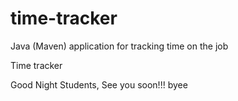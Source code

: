 # time-tracker
Java (Maven) application for tracking time on the job

Time tracker

Good Night Students, See you soon!!! byee
